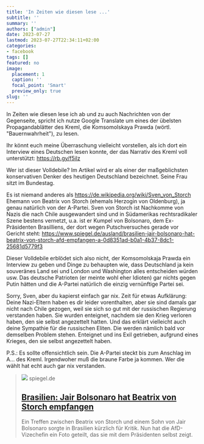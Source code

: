 ```yaml
---
title: 'In Zeiten wie diesen lese ...'
subtitle: ''
summary: ''
authors: ["admin"]
date: 2023-07-27
lastmod: 2023-07-27T22:34:11+02:00
categories:
- facebook
tags: []
featured: no
image:
  placement: 1
  caption: ''
  focal_point: 'Smart'
  preview_only: true
slug: ''
---
```

In Zeiten wie diesen lese ich ab und zu auch Nachrichten von der Gegenseite, spricht ich nutze Google Translate um eines der übelsten Propagandablätter des Kreml, die Komsomolskaya Prawda (wörtl. "Bauernwahrheit"), zu lesen. 

Ihr könnt euch meine Überraschung vielleicht vorstellen, als ich dort ein Interview eines Deutschen lesen konnte, der das Narrativ des Kreml voll unterstützt: 
https://rb.gy/f5ilz

Wer ist dieser Volldebile?
Im Artikel wird er als einer der maßgeblichsten konservativen Denker des heutigen Deutschland bezeichnet. Seine Frau sitzt im Bundestag. 

Es ist niemand anderes als https://de.wikipedia.org/wiki/Sven_von_Storch
Ehemann von Beatrix von Storch (ehemals Herzogin von Oldenburg), ja genau natürlich von der A-Partei. Sven von Storch ist Nachkomme von Nazis die nach Chile ausgewandert sind und in Südamerikas rechtsradikaler Szene bestens vernetzt, u.a. ist er Kumpel von Bolsonaro, dem Ex-Präsidenten Brasilliens, der dort wegen Putschversuches gerade vor Gericht steht:  https://www.spiegel.de/ausland/brasilien-jair-bolsonaro-hat-beatrix-von-storch-afd-empfangen-a-0d8351ad-b0a1-4b37-8dc1-25681d5779f3

Dieser Volldebile erblödet sich also nicht, der Komsomolskaja Prawda ein Interview zu geben und Dinge zu behaupten wie, dass Deutschland ja kein souveränes Land sei und London und Washington alles entscheiden würden usw. Das deutsche Patrioten (er meinte wohl eher Idioten) gar nichts gegen Putin hätten und die A-Partei natürlich die einzig vernünftige Partei sei. 

Sorry, Sven, aber du kapierst einfach gar nix. Zeit für etwas Aufklärung: Deine Nazi-Eltern haben es dir leider vorenthalten, aber sie sind damals gar nicht nach Chile gezogen, weil sie sich so gut mit der russischen Regierung verstanden haben. Sie wurden enteignet, nachdem sie den Krieg verloren haben, den sie selbst angezettelt hatten. Und das erklärt vielleicht auch deine Sympathie für die russischen Eliten. Die werden nämlich bald vor demselben Problem stehen. Enteignet und ins Exil getrieben, aufgrund eines Krieges, den sie selbst angezettelt haben. 

P.S.: Es sollte offensichtlich sein. Die A-Partei steckt bis zum Anschlag im A... des Kreml. Irgendwoher muß die braune Farbe ja kommen. Wer die wählt hat echt auch gar nix verstanden.
> [![](https://cdn.prod.www.spiegel.de/images/6be0d53f-5658-494e-ae23-7576fd6b941a_w1200_r1.778_fpx47_fpy13.jpg)](https://www.spiegel.de/ausland/brasilien-jair-bolsonaro-hat-beatrix-von-storch-afd-empfangen-a-0d8351ad-b0a1-4b37-8dc1-25681d5779f3)
> spiegel.de
> ## [Brasilien: Jair Bolsonaro hat Beatrix von Storch empfangen](https://www.spiegel.de/ausland/brasilien-jair-bolsonaro-hat-beatrix-von-storch-afd-empfangen-a-0d8351ad-b0a1-4b37-8dc1-25681d5779f3)
>
>Ein Treffen zwischen Beatrix von Storch und einem Sohn von Jair Bolsonaro sorgte in Brasilien kürzlich für Kritik. Nun hat die AfD-Vizechefin ein Foto geteilt, das sie mit dem Präsidenten selbst zeigt.

